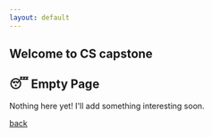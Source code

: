 ```yaml
---
layout: default
---
```


## Welcome to CS capstone

## 😴 Empty Page

Nothing here yet! I'll add something interesting soon.

[back](./)